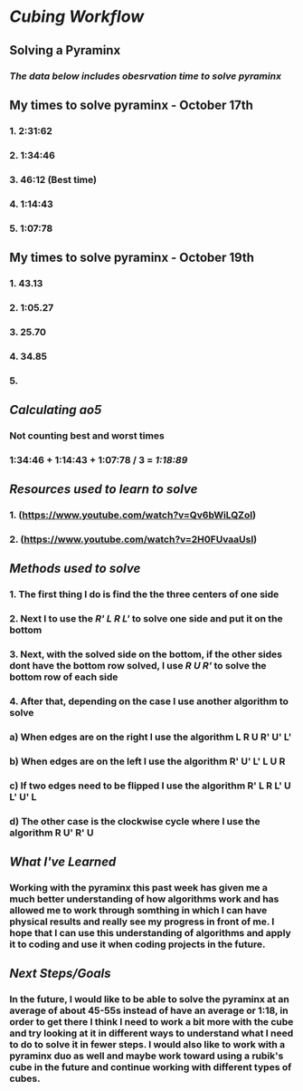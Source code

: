# _Cubing Workflow_

## Solving a Pyraminx
### _The data below includes obesrvation time to solve pyraminx_

## My times to solve pyraminx - October 17th
### 1. 2:31:62
### 2. 1:34:46
### 3. 46:12 (Best time)
### 4. 1:14:43
### 5. 1:07:78

## My times to solve pyraminx - October 19th
### 1. 43.13
### 2. 1:05.27
### 3. 25.70
### 4. 34.85
### 5. 

## _Calculating ao5_
### Not counting best and worst times
### 1:34:46 + 1:14:43 + 1:07:78 / 3 = **_1:18:89_**

## _Resources used to learn to solve_
### 1. (https://www.youtube.com/watch?v=Qv6bWiLQZoI)
### 2. (https://www.youtube.com/watch?v=2H0FUvaaUsI)

## _Methods used to solve_
### 1. The first thing I do is find the the three centers of one side
### 2. Next I to use the _R' L R L'_ to solve one side and put it on the bottom
### 3. Next, with the solved side on the bottom, if the other sides dont have the bottom row solved, I use _R U R'_ to solve the bottom row of each side
### 4. After that, depending on the case I use another algorithm to solve
###   a) When edges are on the right I use the algorithm **L R U R' U' L'**
###   b) When edges are on the left I use the algorithm **R' U' L' L U R**
###   c) If two edges need to be flipped I use the algorithm **R' L R L' U L' U' L**
###   d) The other case is the clockwise cycle where I use the algorithm **R U' R' U**

## _What I've Learned_
### Working with the pyraminx this past week has given me a much better understanding of how algorithms work and has allowed me to work through somthing in which I can have physical results and really see my progress in front of me. I hope that I can use this understanding of algorithms and apply it to coding and use it when coding projects in the future.

## _Next Steps/Goals_
### In the future, I would like to be able to solve the pyraminx at an average of about 45-55s instead of have an average or 1:18, in order to get there I think I need to work a bit more with the cube and try looking at it in different ways to understand what I need to do to solve it in fewer steps. I would also like to work with a pyraminx duo as well and maybe work toward using a rubik's cube in the future and continue working with different types of cubes.


